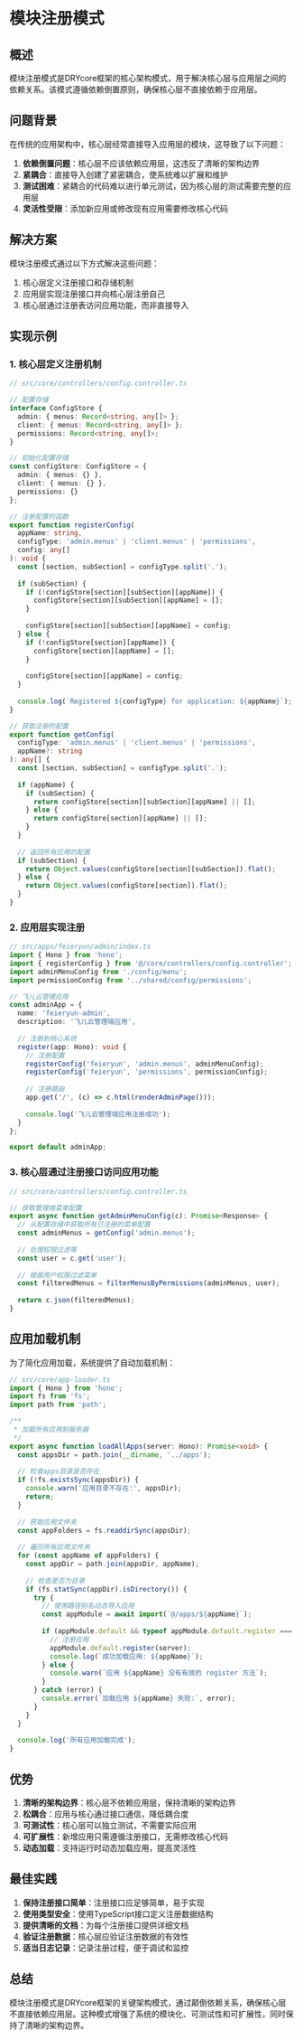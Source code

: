 # 模块注册模式

## 概述

模块注册模式是DRYcore框架的核心架构模式，用于解决核心层与应用层之间的依赖关系。该模式遵循依赖倒置原则，确保核心层不直接依赖于应用层。

## 问题背景

在传统的应用架构中，核心层经常直接导入应用层的模块，这导致了以下问题：

1. **依赖倒置问题**：核心层不应该依赖应用层，这违反了清晰的架构边界
2. **紧耦合**：直接导入创建了紧密耦合，使系统难以扩展和维护
3. **测试困难**：紧耦合的代码难以进行单元测试，因为核心层的测试需要完整的应用层
4. **灵活性受限**：添加新应用或修改现有应用需要修改核心代码

## 解决方案

模块注册模式通过以下方式解决这些问题：

1. 核心层定义注册接口和存储机制
2. 应用层实现注册接口并向核心层注册自己
3. 核心层通过注册表访问应用功能，而非直接导入

## 实现示例

### 1. 核心层定义注册机制

```typescript
// src/core/controllers/config.controller.ts

// 配置存储
interface ConfigStore {
  admin: { menus: Record<string, any[]> };
  client: { menus: Record<string, any[]> };
  permissions: Record<string, any[]>;
}

// 初始化配置存储
const configStore: ConfigStore = {
  admin: { menus: {} },
  client: { menus: {} },
  permissions: {}
};

// 注册配置的函数
export function registerConfig(
  appName: string,
  configType: 'admin.menus' | 'client.menus' | 'permissions',
  config: any[]
): void {
  const [section, subSection] = configType.split('.');
  
  if (subSection) {
    if (!configStore[section][subSection][appName]) {
      configStore[section][subSection][appName] = [];
    }
    
    configStore[section][subSection][appName] = config;
  } else {
    if (!configStore[section][appName]) {
      configStore[section][appName] = [];
    }
    
    configStore[section][appName] = config;
  }
  
  console.log(`Registered ${configType} for application: ${appName}`);
}

// 获取注册的配置
export function getConfig(
  configType: 'admin.menus' | 'client.menus' | 'permissions',
  appName?: string
): any[] {
  const [section, subSection] = configType.split('.');
  
  if (appName) {
    if (subSection) {
      return configStore[section][subSection][appName] || [];
    } else {
      return configStore[section][appName] || [];
    }
  }
  
  // 返回所有应用的配置
  if (subSection) {
    return Object.values(configStore[section][subSection]).flat();
  } else {
    return Object.values(configStore[section]).flat();
  }
}
```

### 2. 应用层实现注册

```typescript
// src/apps/feieryun/admin/index.ts
import { Hono } from 'hono';
import { registerConfig } from '@/core/controllers/config.controller';
import adminMenuConfig from './config/menu';
import permissionConfig from '../shared/config/permissions';

// 飞儿云管理应用
const adminApp = {
  name: 'feieryun-admin',
  description: '飞儿云管理端应用',
  
  // 注册到核心系统
  register(app: Hono): void {
    // 注册配置
    registerConfig('feieryun', 'admin.menus', adminMenuConfig);
    registerConfig('feieryun', 'permissions', permissionConfig);
    
    // 注册路由
    app.get('/', (c) => c.html(renderAdminPage()));
    
    console.log('飞儿云管理端应用注册成功');
  }
};

export default adminApp;
```

### 3. 核心层通过注册接口访问应用功能

```typescript
// src/core/controllers/config.controller.ts

// 获取管理端菜单配置
export async function getAdminMenuConfig(c): Promise<Response> {
  // 从配置存储中获取所有已注册的菜单配置
  const adminMenus = getConfig('admin.menus');
  
  // 处理权限过滤等
  const user = c.get('user');
  
  // 根据用户权限过滤菜单
  const filteredMenus = filterMenusByPermissions(adminMenus, user);
  
  return c.json(filteredMenus);
}
```

## 应用加载机制

为了简化应用加载，系统提供了自动加载机制：

```typescript
// src/core/app-loader.ts
import { Hono } from 'hono';
import fs from 'fs';
import path from 'path';

/**
 * 加载所有应用到服务器
 */
export async function loadAllApps(server: Hono): Promise<void> {
  const appsDir = path.join(__dirname, '../apps');
  
  // 检查apps目录是否存在
  if (!fs.existsSync(appsDir)) {
    console.warn('应用目录不存在:', appsDir);
    return;
  }
  
  // 获取应用文件夹
  const appFolders = fs.readdirSync(appsDir);
  
  // 遍历所有应用文件夹
  for (const appName of appFolders) {
    const appDir = path.join(appsDir, appName);
    
    // 检查是否为目录
    if (fs.statSync(appDir).isDirectory()) {
      try {
        // 使用路径别名动态导入应用
        const appModule = await import(`@/apps/${appName}`);
        
        if (appModule.default && typeof appModule.default.register === 'function') {
          // 注册应用
          appModule.default.register(server);
          console.log(`成功加载应用: ${appName}`);
        } else {
          console.warn(`应用 ${appName} 没有有效的 register 方法`);
        }
      } catch (error) {
        console.error(`加载应用 ${appName} 失败:`, error);
      }
    }
  }
  
  console.log('所有应用加载完成');
}
```

## 优势

1. **清晰的架构边界**：核心层不依赖应用层，保持清晰的架构边界
2. **松耦合**：应用与核心通过接口通信，降低耦合度
3. **可测试性**：核心层可以独立测试，不需要实际应用
4. **可扩展性**：新增应用只需遵循注册接口，无需修改核心代码
5. **动态加载**：支持运行时动态加载应用，提高灵活性

## 最佳实践

1. **保持注册接口简单**：注册接口应足够简单，易于实现
2. **使用类型安全**：使用TypeScript接口定义注册数据结构
3. **提供清晰的文档**：为每个注册接口提供详细文档
4. **验证注册数据**：核心层应验证注册数据的有效性
5. **适当日志记录**：记录注册过程，便于调试和监控

## 总结

模块注册模式是DRYcore框架的关键架构模式，通过颠倒依赖关系，确保核心层不直接依赖应用层。这种模式增强了系统的模块化、可测试性和可扩展性，同时保持了清晰的架构边界。 